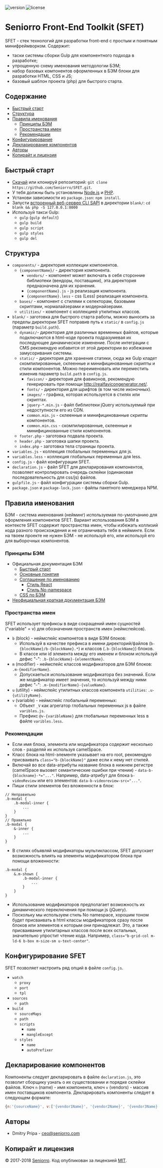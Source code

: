 ![version](https://img.shields.io/badge/dynamic/json.svg?label=version&url=https%3A%2F%2Fraw.githubusercontent.com%2Fseniorro%2Fsfet%2Fmaster%2Fpackage.json&query=version&colorB=green)
![license](https://img.shields.io/badge/dynamic/json.svg?label=license&url=https%3A%2F%2Fraw.githubusercontent.com%2Fseniorro%2Fsfet%2Fmaster%2Fpackage.json&query=license&colorB=blue)

# Seniorro Front-End Toolkit (SFET)
SFET - стек технологий для разработки front-end с простым и понятным минифреймворком. Содержит:
- таски системы сборки Gulp для компонентного подхода в разработке;
- упрощенную схему именования методологии БЭМ;
- набор базовых компонентов оформленных в БЭМ блоки для разработки HTML, CSS и JS;
- базовый шаблон проекта (php) для быстрого старта.


## Содержание
- [Быстрый старт](#Быстрый-старт)
- [Структура](#Структура)
- [Правила именования](#Правила-именования)
    - [Принципы БЭМ](#Принципы-БЭМ)
    - [Пространства имен](#Пространства-имен)
    - [Рекомендации](#Рекомендации)
- [Конфигурирование](#Конфигурирование)
- [Декларирование компонентов](#Декларирование-компонентов)
- [Авторы](#Авторы)
- [Копирайт и лицензия](#Копирайт-и-лицензия)


## Быстрый старт
- [Скачай](https://github.com/Seniorro/SFET/archive/master.zip) или клонируй репозиторий: `git clone https://github.com/Seniorro/SFET.git`.
- У тебя должны быть установлены [Node.js](https://nodejs.org/) и [PHP](http://php.net/downloads.php).
- Установи зависимости из `package.json`: `npm install`.
- Запусти [встроенный веб-сервер CLI SAPI](http://php.net/manual/ru/features.commandline.webserver.php) в директории `blank/`: `cd blank && php -S 127.0.0.1:8000`
- Используй такси Gulp:
    - `gulp` (`gulp default`)
    - `gulp build`
    - `gulp script`
    - `gulp styles`
    - `gulp del`


## Структура
- `components/` - директория коллекции компонентов.
    - `{componentName}/` - директория компонента.
        - `vendors/` - компонент может включать в себя сторонние библиотеки (вендоры, поставщики), эта директория предназначена для их хранения.
        - `{componentName}.js` - js реализация компонента.
        - `{componentName}.less` - css (Less) реализация компонента.
    - `bases/` - компонент с стилями к селекторам, базовыми скриптами, нормалайзерами и модернайзерами.
    - `utilities/` - компонент с коллекцией утилитных классов.
- `blank/` - заготовка для быстрого старта работы, можно выносить за пределы директории SFET поправив путь к `static/` в `config.js` (параметр `build.path`).
    - `dynamic/`- директория для различных временных файлов, которые подключаются в html-коде проекта подразумевая их последующее динамическое изменение. После интеграции с CMS рекомендую избавится от этой директории во избежание замусоривания системы.
    - `static/` - директория для хранения статики, сюда же Gulp кладет скомпилированные, склеенные и минифицинованные скрипты и стили компонентов. Можно переименовать или переместить изменив параметр `build.path` в `config.js`.
        - `favicon/` - директория для фавиконов, рекомендую генерировать при помощи http://realfavicongenerator.net/.
        - `fonts/` - директория для шрифтов (в том числе иконочных).
        - `images/` - графика, которая используется в стилях или скриптах.
        - `jquery-*.min.js` - файл библиотеки jQuery используемый при недоступности его из CDN.
        - `common.min.js` - склеенные и минифицинованные скрипты компонентов.
        - `common.min.css` - скомпилированные, склеенные и минифицинованные стили компонентов.
    - `footer.php` - заготовка подвала проекта.
    - `header.php` - заготовка шапки проекта.
    - `index.php` - заготовка тела страницы проекта.
- `variables.js` - коллекция глобальных переменных для js.
- `variables.less` - коллекция глобальных переменных для less.
- `config.js` - файл конфигурации SFET.
- `declaration.js` - файл SFET для декларирования компонентов, позволяет контролировать очередь склейки (одинаковая последовательность для css/js) файлов.
- `gulpfile.js`  - файл конфигурации системы сборки Gulp.
- `package.json` и `package-lock.json` - файлы пакетного менеджера NPM.


## Правила именования
БЭМ - система именования (нейминг) используемая по-умолчанию для оформления компонентов SFET. Вариант использования БЭМ в контексте SFET содержит пространства имен, чтобы избежать коллизий кода разного происхождения и не ограничивать тебя в нейминге. Если на твоем проекте не нужен БЭМ - не используй его, или используй его для выборочных компонентов.

### Принципы БЭМ
- Официальная документация БЭМ
    - [Быстрый старт](https://ru.bem.info/methodology/quick-start/)
    - [Основные понятия](https://ru.bem.info/methodology/key-concepts/)
    - [Соглашение по именованию](https://ru.bem.info/methodology/naming-convention/)
        - [Стиль React](https://ru.bem.info/methodology/naming-convention/#%D0%A1%D1%82%D0%B8%D0%BB%D1%8C-react)
        - [Стиль No-namespace](https://ru.bem.info/methodology/naming-convention/#%D0%A1%D1%82%D0%B8%D0%BB%D1%8C-no-namespace)
    - [CSS по БЭМ](https://ru.bem.info/methodology/css/)
- [Неофициальная краткая документация БЭМ](http://nicothin.github.io/idiomatic-pre-CSS/)

### Пространства имен
SFET использует префиксы в виде сокращений имен сущностей ("variable" = v) для обозначения пространств имен (неймспейсов).
- `b` (block) - неймспейс компонетов в виде БЭМ блоков:
    - Используй в качестве префикса в имени директорий/файлов (`b-{blockName}/b-{blockName}.*`) и классов (`.b-{blockName}`) блоков.
    - В классе или id элемента между его именем и блоком используй дефис "-": `.b-{blockName}-{elementName}`.
- `m` (modifier) - неймспейс классов модификаторов для БЭМ блоков: `.m-{modifierName}`.
    - Допускаеться использование модификатора без значений. Если же модификатор имеет значения, то используй между ними дефис "-": `.m-{modifierName}-{valueName}`.
- `u` (utility) - неймспейс утилитных классов компонента `utilities`: `.u-{utilityName}`. 
- `v` (variable) - неймспейс глобальный переменных:
    - Объект `_V` как агрегатор глобальных переменных js в файле `varibles.js`.
    - Префикс `@v-{varibleName}` для глобальных переменных less в файле `varibles.less`.

### Рекомендации
- Если имя блока, элемента или модификатора содержит несколько слов - разделяй их используя camelSpace.
- Класс блока на html-элементе указывает на его root, рекомендую присваивать `class="b-{blockName}"` даже если к нему нет стилей.
- Включай во все data-атрибуты название блока в нижнем регистре (camelSpace вызовет семантические ошибки при чтении) - `data-b-{blockname}-*="..."`. Например, data-атрибут для блока `b-videoReview` или его элементов: `data-b-videoreview-src="..."`.
- Пиши стили элементов без вложенности в блок:
```less
// Неправильно
.b-modal {
    .b-modal-inner {
        ...
    }
}
// Правильно
.b-modal {
    &-inner {
        ...
    }
}
```
- В стилях объявляй модификаторы мультиклассом, SFET допускает возможность влиять на элементы модификатором блока при помощи вложенности:
```less
.b-modal {
    &.m-shown {
        .b-modal-inner {
            ...
        }
    }
}
```
- Использование модификаторов предполагает возможность их динамического переключения при помощи js (jQuery).
- Поскольку мы используем стиль No namespace, хорошим тоном будет присваивать в html классы модификаторов сразу после блоков или элементов к которым они принадлежат. Это, а также присваивание утилитарных классов после всех остальных, значительно упростит чтение кода. Например, `class="b-grid-col m-ld-6 b-box m-size-sm u-text-center"`.


## Конфигурирование SFET
SFET позволяет настроить ряд опций в файле `config.js`.
- `watch`
    - `proxy`
    - `port`
    - `tpl`
- `sources`
    - `path`
- `build`
    - `sourceMaps`
    - `path`
    - `scripts`
        - `name`
        - `mangleExcept`
    - `styles`
        - `name`
        - `autoPrefixer`


## Декларирование компонентов
Компоненты следует декларировать в файле `declaration.js`, это позволит сборщику узнать о их существовании и порядке склейки файлов. Ключ `n` (name) - имя компонента, ключ `v` (vendors) - массив имен поставщиков компонента. Декларировать компоненты следует в следующем формате:
```js
{n:'{sourceName}', v:['{vendor1Name}', '{vendor2Name}', '{vendor3Name}']}
```


## Авторы
- Dmitry Pripa - ceo@seniorro.com


## Копирайт и лицензия
© 2017-2018 [Seniorro](https://seniorro.com). Код опубликован за лицензией [MIT](https://github.com/Seniorro/SFET/blob/master/LICENSE).